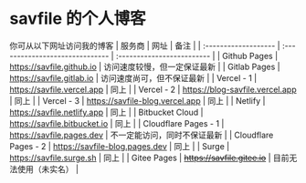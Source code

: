 # savfile 的个人博客
你可从以下网址访问我的博客
| 服务商                | 网址                            | 备注                       |
| :------------------- | :------------------------------ | :------------------------- |
| Github Pages         | https://savfile.github.io       | 访问速度较慢，但一定保证最新 |
| Gitlab Pages         | https://savfile.gitlab.io       | 访问速度尚可，但不保证最新   |
| Vercel - 1           | https://savfile.vercel.app      | 同上                       |
| Vercel - 2           | https://blog-savfile.vercel.app | 同上                       |
| Vercel - 3           | https://savfile-blog.vercel.app | 同上                       |
| Netlify              | https://savfile.netlify.app     | 同上                       |
| Bitbucket Cloud      | https://savfile.bitbucket.io    | 同上                       |
| Cloudflare Pages - 1 | https://savfile.pages.dev       | 不一定能访问，同时不保证最新 |
| Cloudflare Pages - 2 | https://savfile-blog.pages.dev  | 同上                       |
| Surge                | https://savfile.surge.sh        | 同上                       |
| Gitee Pages          | ~~https://savfile.gitee.io~~    | 目前无法使用（未实名）       |
